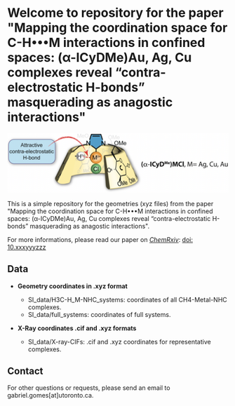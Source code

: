 # Welcome to repository for the paper "Mapping the coordination space for C-H•••M interactions in confined spaces: (α-ICyDMe)Au, Ag, Cu complexes reveal “contra-electrostatic H-bonds” masquerading as anagostic interactions"

![Image of the TOC for the paper](images/toc.png)

This is a simple repository for the geometries (xyz files) from the paper "Mapping the coordination space for C-H•••M interactions in confined spaces: (α-ICyDMe)Au, Ag, Cu complexes reveal “contra-electrostatic H-bonds” masquerading as anagostic interactions".

For more informations, please read our paper on _[ChemRxiv](https://chemrxiv.org/)_: [doi: 10.xxxyyyzzz](https://chemrxiv.org/)

## Data
* **Geometry coordinates in .xyz format**
    * SI_data/H3C-H_M-NHC_systems: coordinates of all CH4-Metal-NHC complexes.
    * SI_data/full_systems: coordinates of full systems.

* **X-Ray coordinates .cif and .xyz formats**
    * SI_data/X-ray-CIFs: .cif and .xyz coordinates for representative complexes.

## Contact
For other questions or requests, please send an email to gabriel.gomes[at]utoronto.ca.


